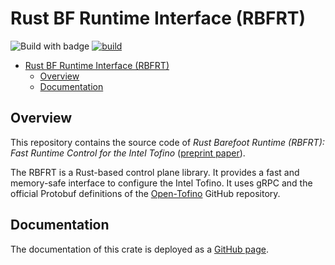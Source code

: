 # Rust BF Runtime Interface (RBFRT)

![Build with badge](https://img.shields.io/badge/Build_with-Rust-red)
[![build](https://github.com/uni-tue-kn/rbfrt/actions/workflows/rust.yml/badge.svg?branch=main)](https://github.com/uni-tue-kn/rbfrt/actions/workflows/rust.yml)

- [Rust BF Runtime Interface (RBFRT)](#rust-bf-runtime-interface-rbfrt)
  - [Overview](#overview)
  - [Documentation](#documentation)

## Overview

This repository contains the source code of *Rust Barefoot Runtime (RBFRT): Fast Runtime Control for the Intel Tofino* ([preprint paper](https://arxiv.org/abs/2501.17271)).

The RBFRT is a Rust-based control plane library.
It provides a fast and memory-safe interface to configure the Intel Tofino.
It uses gRPC and the official Protobuf definitions of the [Open-Tofino](https://github.com/barefootnetworks/Open-Tofino) GitHub repository.

## Documentation

The documentation of this crate is deployed as a [GitHub page](https://uni-tue-kn.github.io/rbfrt/rbfrt/).
